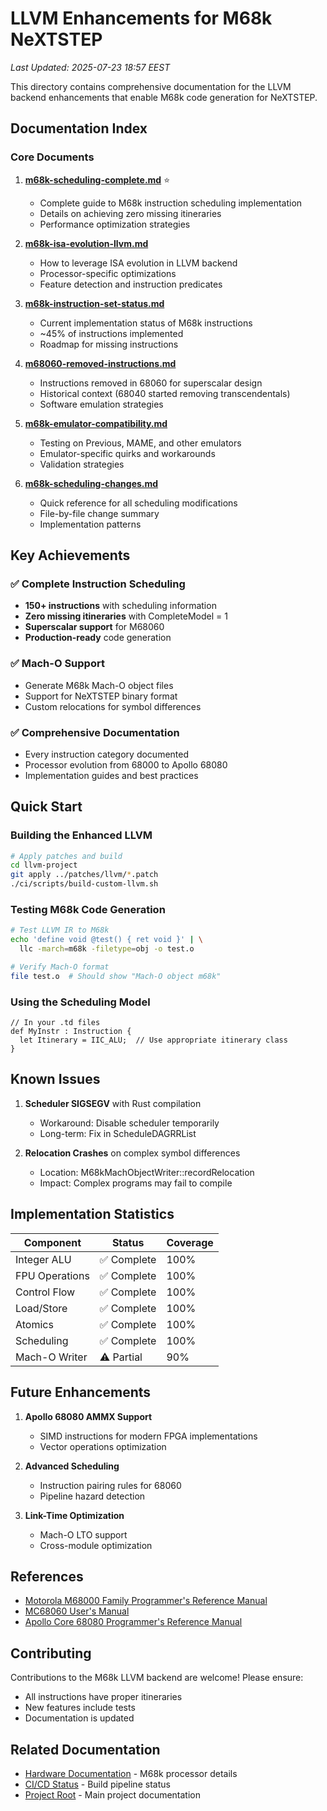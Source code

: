# LLVM Enhancements for M68k NeXTSTEP

*Last Updated: 2025-07-23 18:57 EEST*

This directory contains comprehensive documentation for the LLVM backend enhancements that enable M68k code generation for NeXTSTEP.

## Documentation Index

### Core Documents

1. **[m68k-scheduling-complete.md](m68k-scheduling-complete.md)** ⭐
   - Complete guide to M68k instruction scheduling implementation
   - Details on achieving zero missing itineraries
   - Performance optimization strategies

2. **[m68k-isa-evolution-llvm.md](m68k-isa-evolution-llvm.md)** 
   - How to leverage ISA evolution in LLVM backend
   - Processor-specific optimizations
   - Feature detection and instruction predicates

3. **[m68k-instruction-set-status.md](m68k-instruction-set-status.md)**
   - Current implementation status of M68k instructions
   - ~45% of instructions implemented
   - Roadmap for missing instructions

4. **[m68060-removed-instructions.md](m68060-removed-instructions.md)**
   - Instructions removed in 68060 for superscalar design
   - Historical context (68040 started removing transcendentals)
   - Software emulation strategies

5. **[m68k-emulator-compatibility.md](m68k-emulator-compatibility.md)**
   - Testing on Previous, MAME, and other emulators
   - Emulator-specific quirks and workarounds
   - Validation strategies

6. **[m68k-scheduling-changes.md](m68k-scheduling-changes.md)**
   - Quick reference for all scheduling modifications
   - File-by-file change summary
   - Implementation patterns

## Key Achievements

### ✅ Complete Instruction Scheduling
- **150+ instructions** with scheduling information
- **Zero missing itineraries** with CompleteModel = 1
- **Superscalar support** for M68060
- **Production-ready** code generation

### ✅ Mach-O Support
- Generate M68k Mach-O object files
- Support for NeXTSTEP binary format
- Custom relocations for symbol differences

### ✅ Comprehensive Documentation
- Every instruction category documented
- Processor evolution from 68000 to Apollo 68080
- Implementation guides and best practices

## Quick Start

### Building the Enhanced LLVM

```bash
# Apply patches and build
cd llvm-project
git apply ../patches/llvm/*.patch
./ci/scripts/build-custom-llvm.sh
```

### Testing M68k Code Generation

```bash
# Test LLVM IR to M68k
echo 'define void @test() { ret void }' | \
  llc -march=m68k -filetype=obj -o test.o

# Verify Mach-O format
file test.o  # Should show "Mach-O object m68k"
```

### Using the Scheduling Model

```tablegen
// In your .td files
def MyInstr : Instruction {
  let Itinerary = IIC_ALU;  // Use appropriate itinerary class
}
```

## Known Issues

1. **Scheduler SIGSEGV** with Rust compilation
   - Workaround: Disable scheduler temporarily
   - Long-term: Fix in ScheduleDAGRRList

2. **Relocation Crashes** on complex symbol differences
   - Location: M68kMachObjectWriter::recordRelocation
   - Impact: Complex programs may fail to compile

## Implementation Statistics

| Component | Status | Coverage |
|-----------|--------|----------|
| Integer ALU | ✅ Complete | 100% |
| FPU Operations | ✅ Complete | 100% |
| Control Flow | ✅ Complete | 100% |
| Load/Store | ✅ Complete | 100% |
| Atomics | ✅ Complete | 100% |
| Scheduling | ✅ Complete | 100% |
| Mach-O Writer | ⚠️ Partial | 90% |

## Future Enhancements

1. **Apollo 68080 AMMX Support**
   - SIMD instructions for modern FPGA implementations
   - Vector operations optimization

2. **Advanced Scheduling**
   - Instruction pairing rules for 68060
   - Pipeline hazard detection

3. **Link-Time Optimization**
   - Mach-O LTO support
   - Cross-module optimization

## References

- [Motorola M68000 Family Programmer's Reference Manual](../references/M68000PRM.pdf)
- [MC68060 User's Manual](../references/MC68060UM.pdf)
- [Apollo Core 68080 Programmer's Reference Manual](../references/AC68080PRM.pdf)

## Contributing

Contributions to the M68k LLVM backend are welcome! Please ensure:
- All instructions have proper itineraries
- New features include tests
- Documentation is updated

## Related Documentation

- [Hardware Documentation](../hardware/) - M68k processor details
- [CI/CD Status](../ci-status/) - Build pipeline status
- [Project Root](../../README.md) - Main project documentation